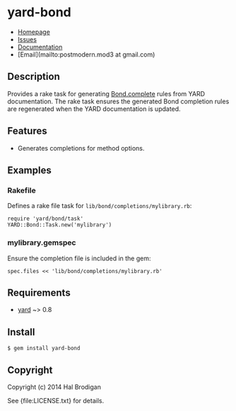 # yard-bond

* [Homepage](https://github.com/postmodern/yard-bond#readme)
* [Issues](https://github.com/postmodern/yard-bond/issues)
* [Documentation](http://rubydoc.info/gems/yard-bond/frames)
* [Email](mailto:postmodern.mod3 at gmail.com)

## Description

Provides a rake task for generating [Bond.complete] rules from YARD
documentation. The rake task ensures the generated Bond completion rules
are regenerated when the YARD documentation is updated.

## Features

* Generates completions for method options.

## Examples

### Rakefile

Defines a rake file task for `lib/bond/completions/mylibrary.rb`:

    require 'yard/bond/task'
    YARD::Bond::Task.new('mylibrary')

### mylibrary.gemspec

Ensure the completion file is included in the gem:

    spec.files << 'lib/bond/completions/mylibrary.rb'

## Requirements

* [yard] ~> 0.8

## Install

    $ gem install yard-bond

## Copyright

Copyright (c) 2014 Hal Brodigan

See {file:LICENSE.txt} for details.

[yard]: https://github.com/lsegal/yard#readme
[Bond.complete]: http://rubydoc.org/gems/bond/Bond#complete-instance_method
